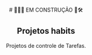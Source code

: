 <div align="center">
# 👷🏾🧱 EM CONSTRUÇÃO 👷🛠️

## Projetos habits
Projetos de controle de Tarefas.
</div>
